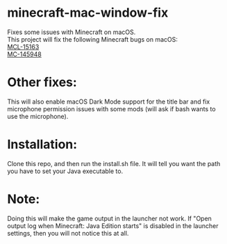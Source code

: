 # minecraft-mac-window-fix
Fixes some issues with Minecraft on macOS.  
This project will fix the following Minecraft bugs on macOS:  
[MCL-15163](https://bugs.mojang.com/browse/MCL-15163)  
[MC-145948](https://bugs.mojang.com/browse/MC-145948)

# Other fixes:
This will also enable macOS Dark Mode support for the title bar and fix microphone permission issues with some mods (will ask if bash wants to use the microphone).

# Installation:
Clone this repo, and then run the install.sh file. It will tell you want the path you have to set your Java executable to.

# Note:
Doing this will make the game output in the launcher not work. If "Open output log when Minecraft: Java Edition starts" is disabled in the launcher settings, then you will not notice this at all.
